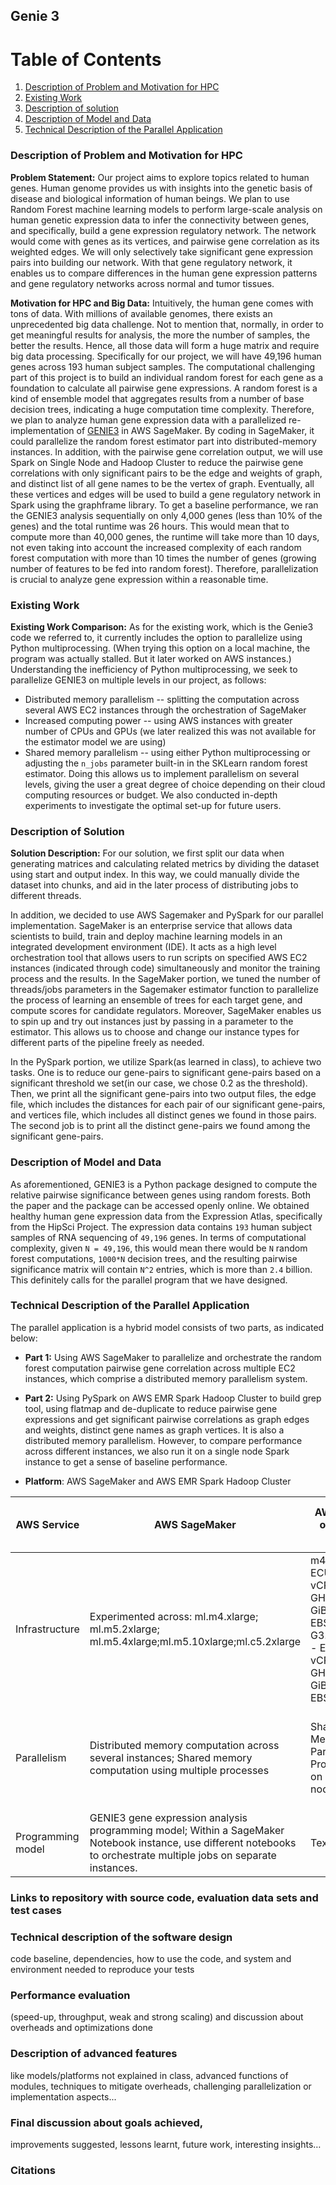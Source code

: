 ## Genie 3


# Table of Contents
1. [Description of Problem and Motivation for HPC](#introduction)
2. [Existing Work](#existing)
3. [Description of solution](#sol)
4. [Description of Model and Data](#model)
5. [Technical Description of the Parallel Application](#para)




### Description of Problem and Motivation for HPC <a name="introduction"></a>

**Problem Statement:**
Our project aims to explore topics related to human genes. Human genome provides us with insights into the genetic basis of disease and biological information of human beings. We plan to use Random Forest machine learning models to perform large-scale analysis on human genetic expression data to infer the connectivity between genes, and specifically, build a gene expression regulatory network. The network would come with genes as its vertices, and pairwise gene correlation as its weighted edges. We will only selectively take significant gene expression pairs into building our network. With that gene regulatory network, it enables us to compare differences in the human gene expression patterns and gene regulatory networks across normal and tumor tissues. 


**Motivation for HPC and Big Data:**
Intuitively, the human gene comes with tons of data. With millions of available genomes, there exists an unprecedented big data challenge. Not to mention that, normally, in order to get meaningful results for analysis, the more the number of samples, the better the results. Hence, all those data will form a huge matrix and require big data processing.
Specifically for our project, we will have 49,196 human genes across 193 human subject samples. The computational challenging part of this project is to build an individual random forest for each gene as a foundation to calculate all pairwise gene expressions. A random forest is a kind of ensemble model that aggregates results from a number of base decision trees, indicating a huge computation time complexity. 
Therefore, we plan to analyze human gene expression data with a parallelized re-implementation of [GENIE3](https://github.com/vahuynh/GENIE3) in AWS SageMaker. By coding in SageMaker, it could parallelize the random forest estimator part into distributed-memory instances. 
In addition, with the pairwise gene correlation output, we will use Spark on Single Node and Hadoop Cluster to reduce the pairwise gene correlations with only significant pairs to be the edge and weights of graph, and distinct list of all gene names to be the vertex of graph. Eventually, all these vertices and edges will be used to build a gene regulatory network in Spark using the graphframe library.
To get a baseline performance, we ran the GENIE3 analysis sequentially on only 4,000 genes (less than 10% of the genes) and the total runtime was 26 hours. This would mean that to compute more than 40,000 genes, the runtime will take more than 10 days, not even taking into account the increased complexity of each random forest computation with more than 10 times the number of genes (growing number of features to be fed into random forest). Therefore, parallelization is crucial to analyze gene expression within a reasonable time.

### Existing Work <a name="existing"></a>

 
**Existing Work Comparison:**
As for the existing work, which is the Genie3 code we referred to, it currently includes the option to parallelize using Python multiprocessing. (When trying this option on a local machine, the program was actually stalled. But it later worked on AWS instances.) Understanding the inefficiency of Python multiprocessing, we seek to parallelize GENIE3 on multiple levels in our project, as follows:
* Distributed memory parallelism -- splitting the computation across several AWS EC2 instances through the orchestration of SageMaker
* Increased computing power -- using AWS instances with greater number of CPUs and GPUs (we later realized this was not available for the estimator model we are using)
* Shared memory parallelism -- using either Python multiprocessing or adjusting the `n_jobs` parameter built-in in the SKLearn random forest estimator.
Doing this allows us to implement parallelism on several levels, giving the user a great degree of choice depending on their cloud computing resources or budget. We also conducted in-depth experiments to investigate the optimal set-up for future users.


### Description of Solution <a name="sol"></a>

**Solution Description:**
For our solution, we first split our data when generating matrices and calculating related metrics by dividing the dataset using start and output index. In this way, we could manually divide the dataset into chunks, and aid in the later process of distributing jobs to different threads. 
 
In addition, we decided to use AWS Sagemaker and PySpark for our parallel implementation. 
SageMaker is an enterprise service that allows data scientists to build, train and deploy machine learning models in an integrated development environment (IDE). It acts as a high level orchestration tool that allows users to run scripts on specified AWS EC2 instances (indicated through code) simultaneously and monitor the training process and the results. In the SageMaker portion, we tuned the number of threads/jobs parameters in the Sagemaker estimator function to parallelize the process of learning an ensemble of trees for each target gene, and compute scores for candidate regulators. Moreover, SageMaker enables us to spin up and try out instances just by passing in a parameter to the estimator. This allows us to choose and change our instance types for different parts of the pipeline freely as needed.
 
In the PySpark portion, we utilize Spark(as learned in class), to achieve two tasks. One is to reduce our gene-pairs to significant gene-pairs based on a significant threshold we set(in our case, we chose 0.2 as the threshold). Then, we print all the significant gene-pairs into two output files, the edge file, which includes the distances for each pair of our significant gene-pairs, and vertices file, which includes all distinct genes we found in those pairs. The second job is to print all the distinct gene-pairs we found among the significant gene-pairs.


### Description of Model and Data <a name="model"></a>
As aforementioned, GENIE3 is a Python package designed to compute the relative pairwise significance between genes using random forests. Both the paper and the package can be accessed openly online. 
We obtained healthy human gene expression data from the Expression Atlas, specifically from the HipSci Project. The expression data contains `193` human subject samples of RNA sequencing of `49,196` genes. 
In terms of computational complexity, given `N = 49,196`, this would mean there would be `N` random forest computations, `1000*N` decision trees, and the resulting pairwise significance matrix will contain `N^2` entries, which is more than `2.4` billion. This definitely calls for the parallel program that we have designed.



### Technical Description of the Parallel Application  <a name="para"></a>

The parallel application is a hybrid model consists of two parts, as indicated below:
* **Part 1:** Using AWS SageMaker to parallelize and orchestrate the random forest computation pairwise gene correlation across multiple EC2 instances, which comprise a distributed memory parallelism system.
* **Part 2:** Using PySpark on AWS EMR Spark Hadoop Cluster to build grep tool, using flatmap and de-duplicate to reduce pairwise gene expressions and get significant pairwise correlations as graph edges and weights, distinct gene names as graph vertices. It is also a distributed memory parallelism. However, to compare performance across different instances, we also run it on a single node Spark instance to get a sense of baseline performance.

* **Platform**: AWS SageMaker and AWS EMR Spark Hadoop Cluster

| AWS Service      | AWS SageMaker | AWS Spark on Single Node| AWS EMR Spark Hadoop Cluster|
| ----------- | ----------- |  ----------- |  ----------- |
| Infrastructure   | Experimented across: ml.m4.xlarge; ml.m5.2xlarge; ml.m5.4xlarge;ml.m5.10xlarge;ml.c5.2xlarge |m4.xlarge: - ECUs, 4 vCPUs, 2.4 GHz, -, 16 GiB memory, EBS only; G3.4xlarge: - ECUs, 16 vCPUs, 2.7 GHz, -, 122 GiB memory, EBS only)|m4.xlarge: - ECUs, 4 vCPUs, 2.4 GHz, -, 16 GiB memory, EBS only; G3.4xlarge: (not used due to vCPU limit)|
|  Parallelism   | Distributed memory computation across several instances; Shared memory computation using multiple processes|Shared-Memory Parallel Programming on a Single node| Distributed Memory in a cluster; Shared Memory; Parallel Data Processing|
| Programming model| GENIE3 gene expression analysis programming model; Within a SageMaker Notebook instance, use different notebooks to orchestrate multiple jobs on separate instances.|Text        |Text        |


### Links to repository with source code, evaluation data sets and test cases

### Technical description of the software design
code baseline, dependencies, how to use the code, and system and environment needed to reproduce your tests

### Performance evaluation 
(speed-up, throughput, weak and strong scaling) and discussion about overheads and optimizations done

### Description of advanced features 
like models/platforms not explained in class, advanced functions of modules, techniques to mitigate overheads, challenging parallelization or implementation aspects...

### Final discussion about goals achieved, 
improvements suggested, lessons learnt, future work, interesting insights…

### Citations
